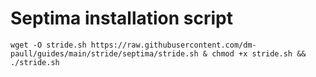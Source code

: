 <h1>Septima installation script</h1>

<pre>
<code>wget -O stride.sh https://raw.githubusercontent.com/dm-paull/guides/main/stride/septima/stride.sh & chmod +x stride.sh && ./stride.sh</code>
</pre>